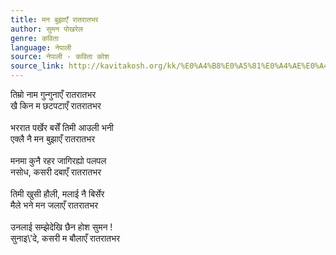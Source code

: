```yaml
---
title: मन बुझाएँ रातरातभर
author: सुमन पोखरेल
genre: कविता
language: नेपाली
source: नेपाली - कविता कोश
source_link: http://kavitakosh.org/kk/%E0%A4%B8%E0%A5%81%E0%A4%AE%E0%A4%A8_%E0%A4%AA%E0%A5%8B%E0%A4%96%E0%A4%B0%E0%A5%87%E0%A4%B2
---
```


तिम्रो नाम गुन्गुनाएँ रातरातभर  
खै किन म छटपटाएँ रातरातभर  
   
भररात पर्खेर बसेँ तिमी आउली भनी  
एक्लै नै मन बुझाएँ रातरातभर  
   
मनमा कुनै रहर जागिरह्यो पलपल  
नसोध, कसरी दबाएँ रातरातभर  
   
तिमी खुसी हौली, मलाई नै बिर्सेर  
मैले भने मन जलाएँ रातरातभर  
   
उनलाई सम्झेदेखि छैन होश सुमन !  
सुनाइ\\'दे, कसरी म बौलाएँ रातरातभर
